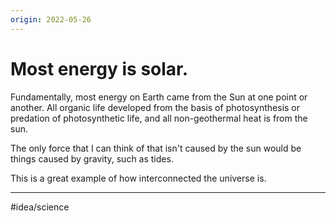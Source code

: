 ```yaml
---
origin: 2022-05-26
---
```

# Most energy is solar. 
Fundamentally, most energy on Earth came from the Sun at one point or another. All organic life developed from the basis of photosynthesis or predation of photosynthetic life, and all non-geothermal heat is from the sun. 

The only force that I can think of that isn't caused by the sun would be things caused by gravity, such as tides. 

This is a great example of how interconnected the universe is.

---
#idea/science 